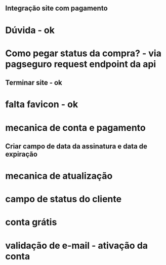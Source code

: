 ## Integração site com pagamento

# Dúvida - ok
# Como pegar status da compra? - via pagseguro request endpoint da api

## Terminar site - ok

# falta favicon - ok

# mecanica de conta e pagamento

## Criar campo de data da assinatura e data de expiração

# mecanica de atualização

# campo de status do cliente

# conta grátis

# validação de e-mail - ativação da conta
